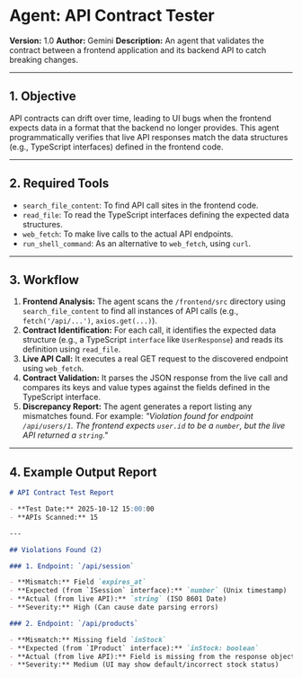 # Agent: API Contract Tester

**Version:** 1.0
**Author:** Gemini
**Description:** An agent that validates the contract between a frontend application and its backend API to catch breaking changes.

---

## 1. Objective

API contracts can drift over time, leading to UI bugs when the frontend expects data in a format that the backend no longer provides. This agent programmatically verifies that live API responses match the data structures (e.g., TypeScript interfaces) defined in the frontend code.

---

## 2. Required Tools

- `search_file_content`: To find API call sites in the frontend code.
- `read_file`: To read the TypeScript interfaces defining the expected data structures.
- `web_fetch`: To make live calls to the actual API endpoints.
- `run_shell_command`: As an alternative to `web_fetch`, using `curl`.

---

## 3. Workflow

1.  **Frontend Analysis:** The agent scans the `/frontend/src` directory using `search_file_content` to find all instances of API calls (e.g., `fetch('/api/...')`, `axios.get(...)`).
2.  **Contract Identification:** For each call, it identifies the expected data structure (e.g., a TypeScript `interface` like `UserResponse`) and reads its definition using `read_file`.
3.  **Live API Call:** It executes a real GET request to the discovered endpoint using `web_fetch`.
4.  **Contract Validation:** It parses the JSON response from the live call and compares its keys and value types against the fields defined in the TypeScript interface.
5.  **Discrepancy Report:** The agent generates a report listing any mismatches found. For example: _"Violation found for endpoint `/api/users/1`. The frontend expects `user.id` to be a `number`, but the live API returned a `string`."_

---

## 4. Example Output Report

```markdown
# API Contract Test Report

- **Test Date:** 2025-10-12 15:00:00
- **APIs Scanned:** 15

---

## Violations Found (2)

### 1. Endpoint: `/api/session`

- **Mismatch:** Field `expires_at`
- **Expected (from `ISession` interface):** `number` (Unix timestamp)
- **Actual (from live API):** `string` (ISO 8601 Date)
- **Severity:** High (Can cause date parsing errors)

### 2. Endpoint: `/api/products`

- **Mismatch:** Missing field `inStock`
- **Expected (from `IProduct` interface):** `inStock: boolean`
- **Actual (from live API):** Field is missing from the response object.
- **Severity:** Medium (UI may show default/incorrect stock status)
```
